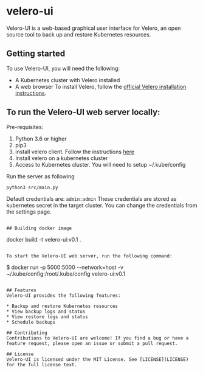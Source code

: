 # velero-ui

Velero-UI is a web-based graphical user interface for Velero, an open source tool to back up and restore Kubernetes resources.

## Getting started

To use Velero-UI, you will need the following:

* A Kubernetes cluster with Velero installed
* A web browser
To install Velero, follow the [official Velero installation instructions](https://velero.io/docs/main/basic-install/).

## To run the Velero-UI web server locally:
Pre-requisites:
1. Python 3.6 or higher
2. pip3
3. install velero client. Follow the instructions [here](https://velero.io/docs/v1.10/basic-install/#install-the-cli)
4. Install velero on a kubernetes cluster
5. Access to Kubernetes cluster. You will need to setup ~/.kube/config 

Run the server as following
```commandline
python3 src/main.py
```

Default credentials are:
```admin:admin```
These credentials are stored as kubernetes secret in the target cluster. You can change the credentials from the settings page.

```commandline

## Building docker image

```
docker build -t velero-ui:v0.1 .
```

To start the Velero-UI web server, run the following command:

```
$ docker run -p 5000:5000 --network=host -v ~/.kube/config:/root/.kube/config velero-ui:v0.1
```

## Features
Velero-UI provides the following features:

* Backup and restore Kubernetes resources
* View backup logs and status
* View restore logs and status
* Schedule backups

## Contributing
Contributions to Velero-UI are welcome! If you find a bug or have a feature request, please open an issue or submit a pull request.

## License
Velero-UI is licensed under the MIT License. See [LICENSE](LICENSE) for the full license text.
